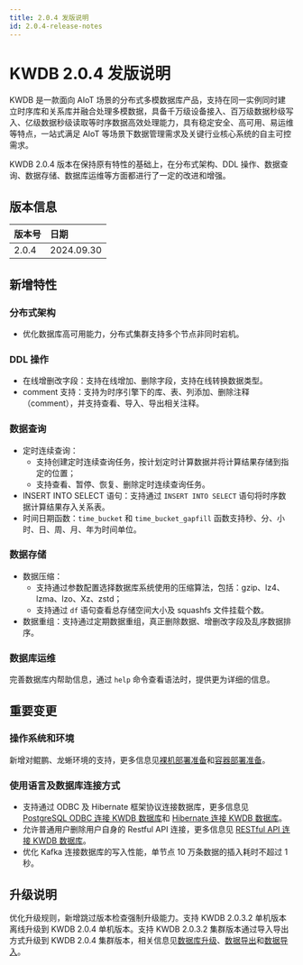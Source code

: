 ```yaml
---
title: 2.0.4 发版说明
id: 2.0.4-release-notes
---
```


# KWDB 2.0.4 发版说明

KWDB 是一款面向 AIoT 场景的分布式多模数据库产品，支持在同一实例同时建立时序库和关系库并融合处理多模数据，具备千万级设备接入、百万级数据秒级写入、亿级数据秒级读取等时序数据高效处理能力，具有稳定安全、高可用、易运维等特点，一站式满足 AIoT 等场景下数据管理需求及关键行业核心系统的自主可控需求。

KWDB 2.0.4 版本在保持原有特性的基础上，在分布式架构、DDL 操作、数据查询、数据存储、数据库运维等方面都进行了一定的改进和增强。

## 版本信息

| 版本号   | 日期   |
| :------- | :--------- |
| 2.0.4    | 2024.09.30 |

## 新增特性

### 分布式架构

- 优化数据库高可用能力，分布式集群支持多个节点非同时宕机。

### DDL 操作

- 在线增删改字段：支持在线增加、删除字段，支持在线转换数据类型。
- comment 支持：支持为时序引擎下的库、表、列添加、删除注释（comment），并支持查看、导入、导出相关注释。

### 数据查询

- 定时连续查询：
  - 支持创建定时连续查询任务，按计划定时计算数据并将计算结果存储到指定的位置；
  - 支持查看、暂停、恢复、删除定时连续查询任务。
- INSERT INTO SELECT 语句：支持通过 `INSERT INTO SELECT` 语句将时序数据计算结果存入关系表。
- 时间日期函数：`time_bucket` 和 `time_bucket_gapfill` 函数支持秒、分、小时、日、周、月、年为时间单位。

### 数据存储

- 数据压缩：
  - 支持通过参数配置选择数据库系统使用的压缩算法，包括：gzip、lz4、lzma、lzo、Xz、zstd；
  - 支持通过 `df` 语句查看总存储空间大小及 squashfs 文件挂载个数。
- 数据重组：支持通过定期数据重组，真正删除数据、增删改字段及乱序数据排序。


### 数据库运维

完善数据库内帮助信息，通过 `help` 命令查看语法时，提供更为详细的信息。

## 重要变更

### 操作系统和环境

新增对鲲鹏、龙蜥环境的支持，更多信息见[裸机部署准备](../deployment/bare-metal/before-deploy-bare-metal.md#操作系统)和[容器部署准备](../deployment/docker/before-deploy-docker.md#操作系统)。

### 使用语言及数据库连接方式

- 支持通过 ODBC 及 Hibernate 框架协议连接数据库，更多信息见 [PostgreSQL ODBC 连接 KWDB 数据库](../development/connect-kaiwudb/connect-odbc.md)和 [Hibernate 连接 KWDB 数据库](../development/connect-kaiwudb/connect-hibernate.md)。
- 允许普通用户删除用户自身的 Restful API 连接，更多信息见 [RESTful API 连接 KWDB 数据库](../development/connect-kaiwudb/connect-restful-api.md)。
- 优化 Kafka 连接数据库的写入性能，单节点 10 万条数据的插入耗时不超过 1 秒。

## 升级说明

优化升级规则，新增跳过版本检查强制升级能力。支持 KWDB 2.0.3.2 单机版本离线升级到 KWDB 2.0.4 单机版本。支持 KWDB 2.0.3.2 集群版本通过导入导出方式升级到 KWDB 2.0.4 集群版本，相关信息见[数据库升级](../db-operation/db-upgrade.md)、[数据导出](../db-administration/import-export-data/export-data.md)和[数据导入](../db-administration/import-export-data/import-data.md)。
